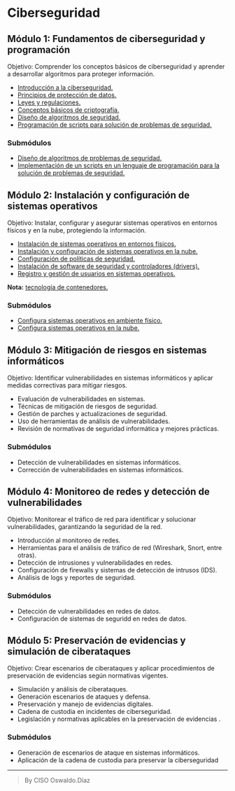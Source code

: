 # Ciberseguridad 
## Módulo 1: Fundamentos de ciberseguridad y programación
Objetivo: Comprender los conceptos básicos de ciberseguridad y aprender a desarrollar algoritmos para proteger información. 
- [Introducción a la ciberseguridad.](assets/introduccion.md)
- [Principios de protección de datos.](assets/proteccion_datos.md)
- [Leyes y regulaciones.](assets/leyes_y_regulaciones.md)
- [Conceptos básicos de criptografía.](/assets/criptografia.md) 
- [Diseño de algoritmos de seguridad.](/assets/algoritmos_seguridad.md) 
- [Programación de scripts para solución de problemas de seguridad.](assets/script_seguridad.md) 

### Submódulos 
- [Diseño de algoritmos de problemas de seguridad.](assets/m1s1.md) 
- [Implementación de un scripts en un lenguaje de programación para la solución de problemas de seguridad.](assets/m1s2.md)

## Módulo 2: Instalación y configuración de sistemas operativos 
Objetivo: Instalar, configurar y asegurar sistemas operativos en entornos físicos y en la nube, protegiendo la información. 
- [Instalación de sistemas operativos en entornos físicos.](assets/instalacion_so.md)
- [Instalación y configuración de sistemas operativos en la nube.](assets/instalacion_so_cc.md) 
- [Configuración de políticas de seguridad.](assets/config_politicas_seguridad.md) 
- [Instalación de software de seguridad y controladores (drivers).](assets/software_seguridad_controladores.md) 
- [Registro y gestión de usuarios en sistemas operativos.](assets/registro_gestion_usuarios.md)

**Nota:** [tecnología de contenedores.](assets/contenedores.md)

### Submódulos

- [Configura sistemas operativos en ambiente físico.](assets/m2s1.md)
- [Configura sistemas operativos en la nube.](assets/m2s2.md)

## Módulo 3: Mitigación de riesgos en sistemas informáticos 
Objetivo: Identificar vulnerabilidades en sistemas informáticos y aplicar medidas correctivas para mitigar riesgos. 
- Evaluación de vulnerabilidades en sistemas. 
- Técnicas de mitigación de riesgos de seguridad. 
- Gestión de parches y actualizaciones de seguridad. 
- Uso de herramientas de análisis de vulnerabilidades. 
- Revisión de normativas de seguridad informática y mejores prácticas.

### Submódulos

- Detección de vulnerabilidades en sistemas informáticos.
- Corrección de vulnerabilidades en sistemas informáticos.

  
## Módulo 4: Monitoreo de redes y detección de vulnerabilidades 
Objetivo: Monitorear el tráfico de red para identificar y solucionar vulnerabilidades, garantizando la seguridad de la red. 
- Introducción al monitoreo de redes. 
- Herramientas para el análisis de tráfico de red (Wireshark, Snort, entre otras). 
- Detección de intrusiones y vulnerabilidades en redes. 
- Configuración de firewalls y sistemas de detección de intrusos (IDS). 
- Análisis de logs y reportes de seguridad.

### Submódulos

- Detección de vulnerabilidades en redes de datos.
- Configuración de sistemas de seguridd en redes de datos.


## Módulo 5: Preservación de evidencias y simulación de ciberataques
Objetivo: Crear escenarios de ciberataques y aplicar procedimientos de preservación de evidencias según normativas vigentes.

- Simulación y análisis de ciberataques.
- Generación escenarios de ataques y defensa.
- Preservación y manejo de evidencias digitales.
- Cadena de custodia en incidentes de ciberseguridad.
- Legislación y normativas aplicables en la preservación de evidencias .

### Submódulos

- Generación de escenarios de ataque en sistemas informáticos.
- Aplicación de la cadena de custodia para preservar la ciberseguridad

________________________
> By CISO Oswaldo.Díaz


